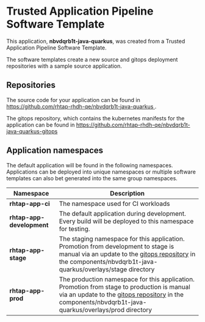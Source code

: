 # Trusted Application Pipeline Software Template

This application, **nbvdqrb1t-java-quarkus**, was created from a Trusted Application Pipeline Software Template.

The software templates create a new source and gitops deployment repositories with a sample source application. 

## Repositories

The source code for your application can be found in [https://github.com/rhtap-rhdh-qe/nbvdqrb1t-java-quarkus ](https://github.com/rhtap-rhdh-qe/nbvdqrb1t-java-quarkus ).
 
The gitops repository, which contains the kubernetes manifests for the application can be found in 
[https://github.com/rhtap-rhdh-qe/nbvdqrb1t-java-quarkus-gitops ](https://github.com/rhtap-rhdh-qe/nbvdqrb1t-java-quarkus-gitops ) 

## Application namespaces 

The default application will be found in the following namespaces. Applications can be deployed into unique namespaces or multiple software templates can also bet generated into the same group namespaces.  

|  Namespace   |  Description   |  
| -------- | -------- |
| **rhtap-app-ci** | The namespace used for CI workloads |
| **rhtap-app-development** | The default application during development. Every build will be deployed to this namespace for testing. |
| **rhtap-app-stage** | The staging namespace for this application. Promotion from development to stage is manual via an update to the [gitops repository](https://github.com/rhtap-rhdh-qe/nbvdqrb1t-java-quarkus-gitops ) in the components/nbvdqrb1t-java-quarkus/overlays/stage directory |
| **rhtap-app-prod** | The production namespace for this application. Promotion from stage to production is manual via an update to the [gitops repository](https://github.com/rhtap-rhdh-qe/nbvdqrb1t-java-quarkus-gitops ) in the components/nbvdqrb1t-java-quarkus/overlays/prod directory |